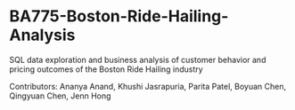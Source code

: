 # BA775-Boston-Ride-Hailing-Analysis
SQL data exploration and business analysis of customer behavior and pricing outcomes of the Boston Ride Hailing industry

Contributors: Ananya Anand, Khushi Jasrapuria, Parita Patel, Boyuan Chen, Qingyuan Chen, Jenn Hong
